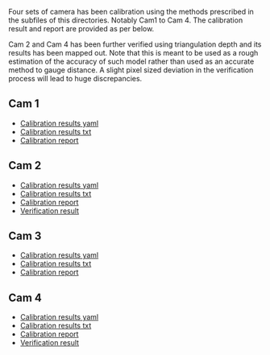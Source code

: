 
Four sets of camera has been calibration using the methods prescribed in the subfiles of this directories. Notably Cam1 to Cam 4. The calibration result and report are provided as per below.

Cam 2 and Cam 4 has been further verified using triangulation depth and its results has been mapped out. Note that this is meant to be used as a rough estimation of the accuracy of such model rather than used as an accurate method to gauge distance. A slight pixel sized deviation in the verification process will lead to huge discrepancies.

## Cam 1

 - [Calibration results yaml](Cam1/camchain-2020-09-07-15-43-52.yaml)
 - [Calibration results txt](Cam1/results-cam-2020-09-07-15-43-52.txt)
 - [Calibration report](Cam1/report-cam-2020-09-07-15-43-52.pdf)

## Cam 2

 - [Calibration results yaml](Cam2/camchain-2020-09-07-15-28-51.yaml)
 - [Calibration results txt](Cam2/results-cam-2020-09-07-15-28-51.txt)
 - [Calibration report](Cam2/report-cam-2020-09-07-15-28-51.pdf)
 - [Verification result](Cam2-14-September.pdf)

## Cam 3

 - [Calibration results yaml](Cam3/camchain-.cam3-2020-12-03-13-32-01.yaml)
 - [Calibration results txt](Cam3/results-cam-.cam3-2020-12-03-13-32-01.txt)
 - [Calibration report](Cam3/report-cam-.cam3-2020-12-03-13-32-01.pdf)

## Cam 4

 - [Calibration results yaml](Cam4/camchain-.cam4-2020-10-05-17-03-25.yaml)
 - [Calibration results txt](Cam4/results-cam-.cam4-2020-10-05-17-03-25.txt)
 - [Calibration report](Cam4/report-cam-.cam4-2020-10-05-17-03-25.pdf)
 - [Verification result](Cam4/Cam4-12-October.pdf)
